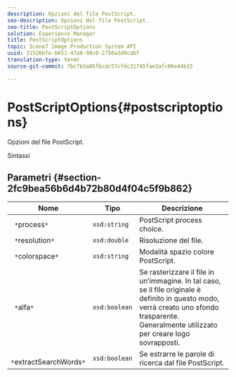```yaml
---
description: Opzioni del file PostScript.
seo-description: Opzioni del file PostScript.
seo-title: PostScriptOptions
solution: Experience Manager
title: PostScriptOptions
topic: Scene7 Image Production System API
uuid: 31526bfe-b651-47a8-98c0-2750a3d9cabf
translation-type: tm+mt
source-git-commit: 7bc7b3a86fbcdc57cfdc31745fae3afc06e44b15

---
```



# PostScriptOptions{#postscriptoptions}

Opzioni del file PostScript.

Sintassi

## Parametri {#section-2fc9bea56b6d4b72b80d4f04c5f9b862}

| Nome | Tipo | Descrizione |
|---|---|---|
| ` *`process`*` | `xsd:string` | PostScript process choice. |
| ` *`resolution`*` | `xsd:double` | Risoluzione del file. |
| ` *`colorspace`*` | `xsd:string` | Modalità spazio colore PostScript. |
| ` *`alfa`*` | `xsd:boolean` | Se rasterizzare il file in un’immagine. In tal caso, se il file originale è definito in questo modo, verrà creato uno sfondo trasparente. Generalmente utilizzato per creare logo sovrapposti. |
| ` *`extractSearchWords`*` | `xsd:boolean` | Se estrarre le parole di ricerca dal file PostScript. |

